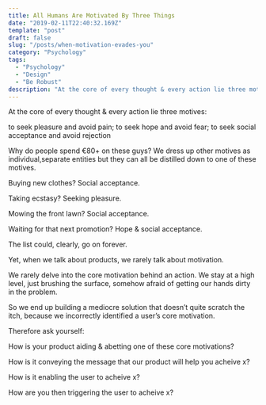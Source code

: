 ```yaml
---
title: All Humans Are Motivated By Three Things
date: "2019-02-11T22:40:32.169Z"
template: "post"
draft: false
slug: "/posts/when-motivation-evades-you"
category: "Psychology"
tags:
  - "Psychology"
  - "Design"
  - "Be Robust"
description: "At the core of every thought & every action lie three motives."
---
```




At the core of every thought & every action lie three motives:

to seek pleasure and avoid pain;
to seek hope and avoid fear;
to seek social acceptance and avoid rejection

Why do people spend €80+ on these guys?
We dress up other motives as individual,separate entities but they can all be distilled down to one of these motives.

Buying new clothes? Social acceptance.

Taking ecstasy? Seeking pleasure.

Mowing the front lawn? Social acceptance.

Waiting for that next promotion? Hope & social acceptance.

The list could, clearly, go on forever.

Yet, when we talk about products, we rarely talk about motivation.


We rarely delve into the core motivation behind an action. We stay at a high level, just brushing the surface, somehow afraid of getting our hands dirty in the problem.

So we end up building a mediocre solution that doesn’t quite scratch the itch, because we incorrectly identified a user’s core motivation.

Therefore ask yourself:

How is your product aiding & abetting one of these core motivations?

How is it conveying the message that our product will help you acheive x?

How is it enabling the user to acheive x?

How are you then triggering the user to acheive x?
